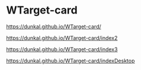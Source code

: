 # WTarget-card

https://dunkal.github.io/WTarget-card/

https://dunkal.github.io/WTarget-card/index2

https://dunkal.github.io/WTarget-card/index3

https://dunkal.github.io/WTarget-card/indexDesktop
